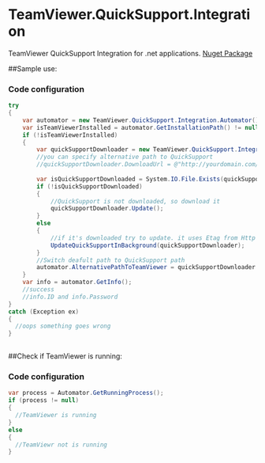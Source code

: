 # TeamViewer.QuickSupport.Integration
TeamViewer QuickSupport Integration for .net applications. <a href="Nuget package https://www.nuget.org/packages/TeamViewer.QuickSupport.Integration/">Nuget Package</a>


##Sample use:
### Code configuration
```csharp
try
{
    var automator = new TeamViewer.QuickSupport.Integration.Automator();
    var isTeamViewerInstalled = automator.GetInstallationPath() != null;
    if (!isTeamViewerInstalled)
    {
        var quickSupportDownloader = new TeamViewer.QuickSupport.Integration.QuickSupportDownloader();
        //you can specify alternative path to QuickSupport
        //quickSupportDownloader.DownloadUrl = @"http://yourdomain.com/somepath/TeamViewerQS.exe"
        
        var isQuickSupportDownloaded = System.IO.File.Exists(quickSupportDownloader.DownloadPath);
        if (!isQuickSupportDownloaded)
        {
            //QuickSupport is not downloaded, so download it
            quickSupportDownloader.Update();
        }
        else
        {
            //if it's downloaded try to update. it uses Etag from Http Response to check if file changed
            UpdateQuickSupportInBackground(quickSupportDownloader);
        }
        //Switch deafult path to QuickSupport path
        automator.AlternativePathToTeamViewer = quickSupportDownloader.DownloadPath;
    }
    var info = automator.GetInfo();
    //success
    //info.ID and info.Password    
}
catch (Exception ex)
{
  //oops something goes wrong
}
  
```

##Check if TeamViewer is running:
### Code configuration
```csharp
var process = Automator.GetRunningProcess();
if (process != null)
{
  //TeamViewer is running
}
else
{
  //TeamViewr not is running
}
```




